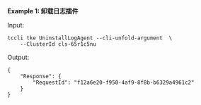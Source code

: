 **Example 1: 卸载日志插件**



Input: 

```
tccli tke UninstallLogAgent --cli-unfold-argument  \
    --ClusterId cls-65r1c5nu
```

Output: 
```
{
    "Response": {
        "RequestId": "f12a6e20-f950-4af9-8f8b-b6329a4961c2"
    }
}
```

